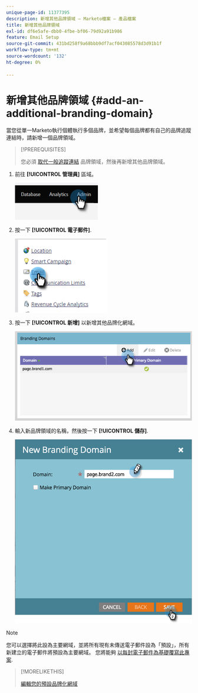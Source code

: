 ```yaml
---
unique-page-id: 11377395
description: 新增其他品牌領域 — Marketo檔案 — 產品檔案
title: 新增其他品牌領域
exl-id: df6e5afe-dbb0-4fbe-bf06-79d92a91b986
feature: Email Setup
source-git-commit: 431bd258f9a68bbb9df7acf043085578d3d91b1f
workflow-type: tm+mt
source-wordcount: '132'
ht-degree: 0%

---
```


# 新增其他品牌領域 {#add-an-additional-branding-domain}

當您從單一Marketo執行個體執行多個品牌，並希望每個品牌都有自己的品牌追蹤連結時，請新增一個品牌領域。

>[!PREREQUISITES]
>
>您必須 [取代一般追蹤連結](/help/marketo/product-docs/administration/email-setup/add-multiple-branding-domains/edit-your-default-branding-domain.md) 品牌領域，然後再新增其他品牌領域。

1. 前往 **[!UICONTROL 管理員]** 區域。

   ![](assets/add-an-additional-branding-domain-1.png)

1. 按一下 **[!UICONTROL 電子郵件]**.

   ![](assets/add-an-additional-branding-domain-2.png)

1. 按一下 **[!UICONTROL 新增]** 以新增其他品牌化網域。

   ![](assets/add-an-additional-branding-domain-3.png)

1. 輸入新品牌領域的名稱，然後按一下 **[!UICONTROL 儲存]**.

   ![](assets/add-an-additional-branding-domain-4.png)

>[!NOTE]
>
>您可以選擇將此設為主要網域，並將所有現有未傳送電子郵件設為「預設」，所有新建立的電子郵件將預設為主要網域。 您將能夠 [以每封電子郵件為基礎覆寫此專案](/help/marketo/product-docs/administration/email-setup/add-multiple-branding-domains/overwrite-primary-domain-for-emails.md).

>[!MORELIKETHIS]
>
>[編輯您的預設品牌化網域](/help/marketo/product-docs/administration/email-setup/add-multiple-branding-domains/edit-your-default-branding-domain.md)
